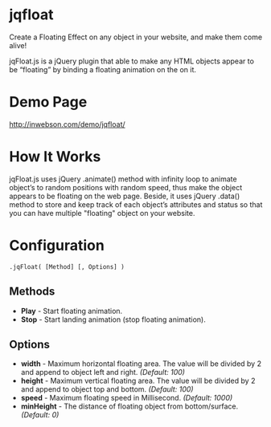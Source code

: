jqfloat
=======

Create a Floating Effect on any object in your website, and make them come alive!

jqFloat.js is a jQuery plugin that able to make any HTML objects appear to be “floating” by binding a floating animation on the on it. 

Demo Page
=========

http://inwebson.com/demo/jqfloat/

How It Works
============

jqFloat.js uses jQuery .animate() method with infinity loop to animate object’s to random positions with random speed, thus make the object appears to be floating on the web page. Beside, it uses jQuery .data() method to store and keep track of each object’s attributes and status so that you can have multiple "floating" object on your website. 

Configuration
=============

	.jqFloat( [Method] [, Options] )
	
Methods
-------

- **Play** - Start floating animation.
- **Stop** - Start landing animation (stop floating animation).

Options
-------

- **width**	 - Maximum horizontal floating area. The value will be divided by 2 and append to object left and right. *(Default: 100)*
- **height** - Maximum vertical floating area. The value will be divided by 2 and append to object top and bottom. *(Default: 100)*
- **speed** - Maximum floating speed in Millisecond. *(Default: 1000)*
- **minHeight**	- The distance of floating object from bottom/surface. *(Default: 0)*




